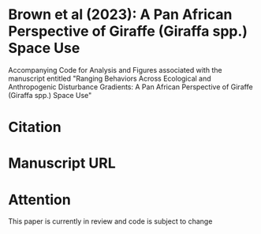 # Brown et al (2023): A Pan African Perspective of Giraffe (Giraffa spp.) Space Use
Accompanying Code for Analysis and Figures associated with the manuscript entitled "Ranging Behaviors Across Ecological and Anthropogenic Disturbance Gradients: A Pan African Perspective of Giraffe (Giraffa spp.) Space Use"

# Citation

# Manuscript URL

# Attention
This paper is currently in review and code is subject to change
